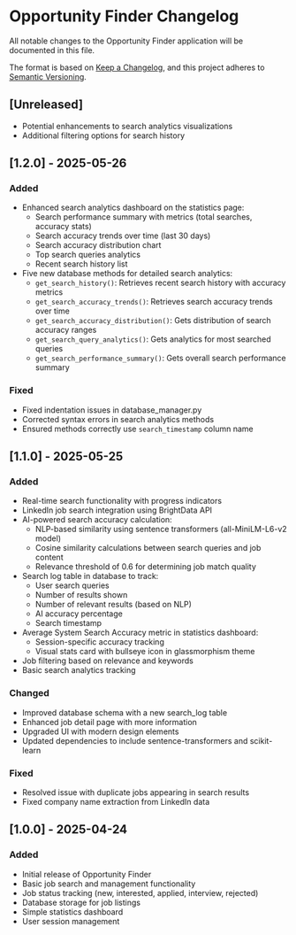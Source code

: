 # Opportunity Finder Changelog

All notable changes to the Opportunity Finder application will be documented in this file.

The format is based on [Keep a Changelog](https://keepachangelog.com/en/1.0.0/),
and this project adheres to [Semantic Versioning](https://semver.org/spec/v2.0.0.html).

## [Unreleased]
- Potential enhancements to search analytics visualizations
- Additional filtering options for search history

## [1.2.0] - 2025-05-26

### Added
- Enhanced search analytics dashboard on the statistics page:
  - Search performance summary with metrics (total searches, accuracy stats)
  - Search accuracy trends over time (last 30 days)
  - Search accuracy distribution chart
  - Top search queries analytics
  - Recent search history list
- Five new database methods for detailed search analytics:
  - `get_search_history()`: Retrieves recent search history with accuracy metrics
  - `get_search_accuracy_trends()`: Retrieves search accuracy trends over time
  - `get_search_accuracy_distribution()`: Gets distribution of search accuracy ranges
  - `get_search_query_analytics()`: Gets analytics for most searched queries
  - `get_search_performance_summary()`: Gets overall search performance summary

### Fixed
- Fixed indentation issues in database_manager.py
- Corrected syntax errors in search analytics methods
- Ensured methods correctly use `search_timestamp` column name

## [1.1.0] - 2025-05-25

### Added
- Real-time search functionality with progress indicators
- LinkedIn job search integration using BrightData API
- AI-powered search accuracy calculation:
  - NLP-based similarity using sentence transformers (all-MiniLM-L6-v2 model)
  - Cosine similarity calculations between search queries and job content
  - Relevance threshold of 0.6 for determining job match quality
- Search log table in database to track:
  - User search queries
  - Number of results shown
  - Number of relevant results (based on NLP)
  - AI accuracy percentage
  - Search timestamp
- Average System Search Accuracy metric in statistics dashboard:
  - Session-specific accuracy tracking
  - Visual stats card with bullseye icon in glassmorphism theme
- Job filtering based on relevance and keywords
- Basic search analytics tracking

### Changed
- Improved database schema with a new search_log table
- Enhanced job detail page with more information
- Upgraded UI with modern design elements
- Updated dependencies to include sentence-transformers and scikit-learn

### Fixed
- Resolved issue with duplicate jobs appearing in search results
- Fixed company name extraction from LinkedIn data

## [1.0.0] - 2025-04-24

### Added
- Initial release of Opportunity Finder
- Basic job search and management functionality
- Job status tracking (new, interested, applied, interview, rejected)
- Database storage for job listings
- Simple statistics dashboard
- User session management
